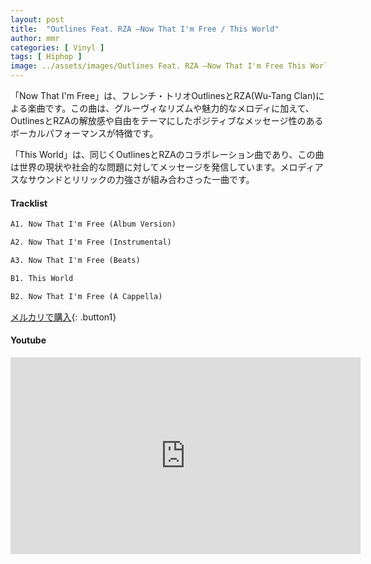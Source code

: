 ```yaml
---
layout: post
title:  "Outlines Feat. RZA –Now That I'm Free / This World"
author: mmr
categories: [ Vinyl ]
tags: [ Hiphop ]
image: ../assets/images/Outlines Feat. RZA –Now That I'm Free This World.jpg
---
```


「Now That I'm Free」は、フレンチ・トリオOutlinesとRZA(Wu-Tang Clan)による楽曲です。この曲は、グルーヴィなリズムや魅力的なメロディに加えて、OutlinesとRZAの解放感や自由をテーマにしたポジティブなメッセージ性のあるボーカルパフォーマンスが特徴です。

「This World」は、同じくOutlinesとRZAのコラボレーション曲であり、この曲は世界の現状や社会的な問題に対してメッセージを発信しています。メロディアスなサウンドとリリックの力強さが組み合わさった一曲です。

#### Tracklist
```md
A1. Now That I'm Free (Album Version)

A2. Now That I'm Free (Instrumental)

A3. Now That I'm Free (Beats)

B1. This World

B2. Now That I'm Free (A Cappella)
```

[メルカリで購入](https://jp.mercari.com/item/m84642346836?afid=6142608987){: .button1}

#### Youtube
<iframe width="560" height="315" src="https://www.youtube.com/embed/5QMx36aQUkA?si=E_EOVNpJfW_6ja8J" title="YouTube video player" frameborder="0" allow="accelerometer; autoplay; clipboard-write; encrypted-media; gyroscope; picture-in-picture; web-share" referrerpolicy="strict-origin-when-cross-origin" allowfullscreen></iframe>